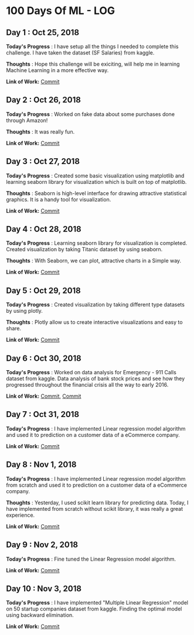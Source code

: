 # 100 Days Of ML - LOG

## Day 1 : Oct 25, 2018

**Today's Progress** : I have setup all the things I needed to complete this challenge. I have taken the dataset (SF Salaries) from kaggle.

**Thoughts** : Hope this challenge will be exiciting, will help me in learning Machine Learning in a more effective way.

**Link of Work:**   [Commit](https://github.com/HariKumarValluru/100_Days_of_ML_Code/commit/59475fc4e918c6d36cb32fd91ca516c3c630196e)

## Day 2 : Oct 26, 2018

**Today's Progress** : Worked on fake data about some purchases done through Amazon!

**Thoughts** : It was really fun.

**Link of Work:**   [Commit](https://github.com/HariKumarValluru/100_Days_of_ML_Code/commit/e36a65bb164738691862ddb015c08bb374182234)


## Day 3 : Oct 27, 2018

**Today's Progress** : Created some basic visualization using matplotlib and learning seaborn library for visualization which is built on top of matplotlib.

**Thoughts** : Seaborn is high-level interface for drawing attractive statistical graphics. It is a handy tool for visualization. 

**Link of Work:**   [Commit](https://github.com/HariKumarValluru/100_Days_of_ML_Code/commit/39eff11945286189db4c8913d3d83404a6990bb1)

## Day 4 : Oct 28, 2018

**Today's Progress** : Learning seaborn library for visualization is completed. Created visualization by taking Titanic dataset by using seaborn.

**Thoughts** : With Seaborn, we can plot, attractive charts in a Simple way.

**Link of Work:**   [Commit](https://github.com/HariKumarValluru/100_Days_of_ML_Code/commit/5769e7752bf72ea5a95719761d1ebd17e695169f)

## Day 5 : Oct 29, 2018

**Today's Progress** : Created visualization by taking different type datasets by using plotly.

**Thoughts** : Plotly allow us to create interactive visualizations and easy to share.

**Link of Work:**   [Commit](https://github.com/HariKumarValluru/100_Days_of_ML_Code/commit/a86601a89ed8d8694351480e387ba23089b1d82e)

## Day 6 : Oct 30, 2018

**Today's Progress** : Worked on data analysis for Emergency - 911 Calls dataset from kaggle. Data analysis of bank stock prices and see how they progressed throughout the financial crisis all the way to early 2016.

**Link of Work:**   [Commit](https://github.com/HariKumarValluru/100_Days_of_ML_Code/commit/b82475ee278d741c0bb5d944f006b37f67e805d8), [Commit](https://github.com/HariKumarValluru/100_Days_of_ML_Code/commit/f861b09e362d65fc6f645f59bdb4a908090da21a)

## Day 7 : Oct 31, 2018

**Today's Progress** : I have implemented Linear regression model algorithm and used it to prediction on a customer data of a eCommerce company.

**Link of Work:**   [Commit](https://github.com/HariKumarValluru/100_Days_of_ML_Code/commit/5f9f7a92e009f3fe6d14b2945f166171d1268458)

## Day 8 : Nov 1, 2018

**Today's Progress** : I have implemented Linear regression model algorithm from scratch and used it to prediction on a customer data of a eCommerce company.

**Thoughts** : Yesterday, I used scikit learn library for predicting data. Today, I have implemented from scratch without scikit library, it was really a great experience.

**Link of Work:**   [Commit](https://github.com/HariKumarValluru/100_Days_of_ML_Code/commit/0b9f18980d1f0d54d80cc527cc3bc26922f9c54a)

## Day 9 : Nov 2, 2018

**Today's Progress** : Fine tuned the Linear Regression model algorithm.

**Link of Work:**   [Commit](https://github.com/HariKumarValluru/100_Days_of_ML_Code/commit/ab2fca9502c4efd675fa0a0eaf46504848bbefd9)

## Day 10 : Nov 3, 2018

**Today's Progress** : I have implemented "Multiple Linear Regression" model on 50 startup companies dataset from kaggle. Finding the optimal model using backward elimination.

**Link of Work:**   [Commit](https://github.com/HariKumarValluru/100_Days_of_ML_Code/commit/156525331bb794ae122c43551425da2fb8b2e107)